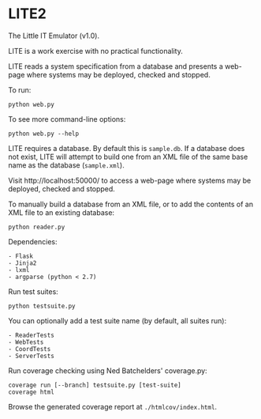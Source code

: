 # LITE2

The Little IT Emulator (v1.0).

LITE is a work exercise with no practical functionality.

LITE reads a system specification from a database and presents a web-page where
systems may be deployed, checked and stopped.

To run:

    python web.py

To see more command-line options:

    python web.py --help

LITE requires a database. By default this is `sample.db`. If a database does not
exist, LITE will attempt to build one from an XML file of the same base name as
the database (`sample.xml`).

Visit http://localhost:50000/ to access a web-page where systems may be
deployed, checked and stopped.

To manually build a database from an XML file, or to add the contents of an XML
file to an existing database:

    python reader.py

Dependencies:

    - Flask
    - Jinja2
    - lxml
    - argparse (python < 2.7)

Run test suites:

    python testsuite.py

You can optionally add a test suite name (by default, all suites run):

    - ReaderTests
    - WebTests
    - CoordTests
    - ServerTests

Run coverage checking using Ned Batchelders' coverage.py:

    coverage run [--branch] testsuite.py [test-suite]
    coverage html

Browse the generated coverage report at `./htmlcov/index.html`.


